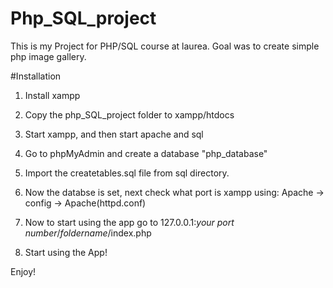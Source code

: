 # Php_SQL_project
This is my Project for PHP/SQL course at laurea. Goal was to create simple php image gallery.

#Installation

1. Install xampp

2. Copy the php_SQL_project folder to xampp/htdocs

3. Start xampp, and then start apache and sql

4. Go to phpMyAdmin and create a database "php_database"

5. Import the createtables.sql file from sql directory.

6. Now the databse is set, next check what port is xampp using: Apache -> config -> Apache(httpd.conf)

7. Now to start using the app go to 127.0.0.1:*your port number*/*foldername*/index.php

8. Start using the App!

Enjoy!




